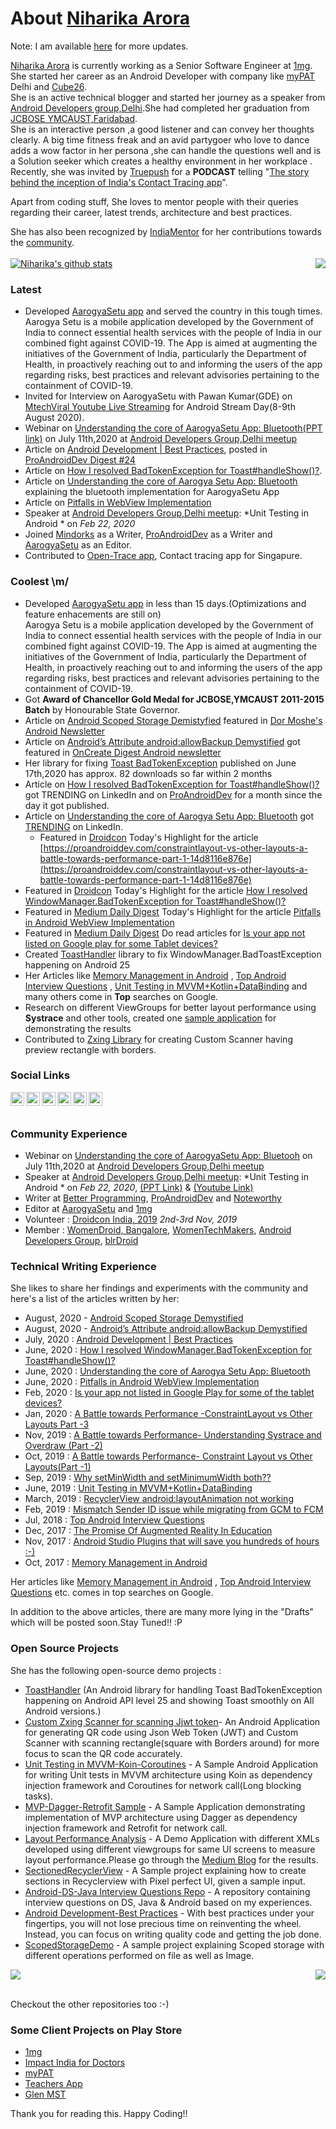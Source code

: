 # About [Niharika Arora](https://thedroidlady.com/)

Note: I am available [here](https://thedroidlady.com/) for more updates.

[Niharika Arora](https://www.linkedin.com/in/thedroidlady/) is currently working as a Senior Software Engineer at [1mg](https://www.1mg.com/).<br/>
She started her career as an Android Developer with company like [myPAT](https://mypat.in/) Delhi and [Cube26](https://www.linkedin.com/company/cube26/).<br/>
She is  an active technical blogger and started her journey as a speaker from [Android Developers group,Delhi](https://www.meetup.com/GDGNewDelhi/).She had completed her graduation from [JCBOSE YMCAUST,Faridabad](https://jcboseust.ac.in/).<br/>
She is  an interactive person ,a good listener and can convey her thoughts clearly.  A big time  fitness freak and an avid  partygoer who love to dance adds a wow  factor in her persona  ,she can handle the questions well and is a Solution seeker which creates  a healthy environment in her  workplace .<br/>
Recently, she was invited by [Truepush](https://www.truepush.com/) for a **PODCAST** telling  "[The story behind the inception of India's Contact Tracing app](https://www.truepush.com/blog/podcast-ep-9-the-story-behind-the-inception-of-indias-aarogya-setu-app/?fbclid=IwAR3AQK1TDyyUEZHHghHFHwR6hp7M0tFUdagfPi0dBtZMpWFeV3178c5zP6I)".<br/>

Apart from coding stuff, She loves to mentor people with their queries regarding their career, latest trends, architecture and best practices.

She has also been recognized by [IndiaMentor](https://www.linkedin.com/company/indiamentor.com/) for her contributions towards the [community](https://www.linkedin.com/posts/thedroidlady_hardwork-rewards-sharingknowledge-activity-6696836835148132352-9d2B).
<br/><br/>
<a href="https://github.com/niharika2810?tab=repositories">
 <img align="center" src="https://github-readme-stats.vercel.app/api?username=niharika2810&&show_icons=true&title_color=ffffff&icon_color=87ceeb&text_color=daf7dc&bg_color=002366&show_icons=true&theme=dracula&line_height=27" alt="Niharika's github stats"/>
</a>
<a href="https://github.com/niharika2810?tab=repositories">
  <img align="right" src="https://github-readme-stats.vercel.app/api/top-langs/?username=niharika2810&theme=dark&hide_langs_below=1&bg_color=002366&icon_color=87ceeb&text_color=daf7dc&title_color=ffffff" />
</a>

### Latest
 - Developed [AarogyaSetu app](https://github.com/nic-delhi/AarogyaSetu_Android/graphs/contributors) and served the country in this tough times.
 Aarogya Setu is a mobile application developed by the Government of India to connect essential health services with the people of India in our combined fight against COVID-19. The App is aimed at augmenting the initiatives of the Government of India, particularly the Department of Health, in proactively reaching out to and informing the users of the app regarding risks, best practices and relevant advisories pertaining to the containment of COVID-19.
 - Invited for Interview on AarogyaSetu with Pawan Kumar(GDE) on [MtechViral Youtube Live Streaming](https://www.youtube.com/watch?v=EaW-27DRRwQ) for Android Stream Day(8-9th August 2020).
  - Webinar on [Understanding the core of AarogyaSetu App: Bluetooth](https://www.youtube.com/watch?v=K4SLf3y6zmE&feature=youtu.be)[(PPT link)](https://speakerdeck.com/niharika28/understanding-the-core-of-aarogyasetu-app-bluetooth-low-energy-ble) on July 11th,2020 at [Android Developers Group,Delhi meetup](https://www.meetup.com/adg-delhi/events/271755904/?rv=ea1_v2&_xtd=gatlbWFpbF9jbGlja9oAJDNlZmNhMjRmLWNhZDgtNGRhNi1iZTRkLTliYTc2YjhkODJjMg)
   - Article on [Android Development | Best Practices](https://proandroiddev.com/android-development-best-practices-7278e9cdbbe9), posted in [ProAndroidDev Digest  #24](https://proandroiddev.com/proandroiddev-digest-24-52d8e2c517a3)
  - Article on [How I resolved BadTokenException for Toast#handleShow()?](https://proandroiddev.com/how-i-resolved-windowmanager-badtokenexception-for-toast-handleshow-2308203ebb91).
  - Article on [Understanding the core of Aarogya Setu App: Bluetooth](https://medium.com/aarogyasetu/understanding-the-core-of-aarogya-setu-bluetooth-c09de3143fd2) explaining the bluetooth implementation for AarogyaSetu App
 - Article on [Pitfalls in WebView Implementation](https://medium.com/1mgofficial/pitfalls-in-android-webview-implementation-b6524f9f38bb)
 - Speaker at [Android Developers Group,Delhi meetup](https://www.meetup.com/adg-delhi/events/268419995/): *Unit Testing in Android * on *Feb 22, 2020* 
 - Joined [Mindorks](https://mindorks.com/) as a Writer, [ProAndroidDev](https://proandroiddev.com/) as a Writer and [AarogyaSetu](https://medium.com/aarogyasetu) as an Editor.
 - Contributed to [Open-Trace app](https://github.com/opentrace-community/opentrace-android), Contact tracing app for Singapure.
 

### Coolest \m/

 - Developed [AarogyaSetu app](https://play.google.com/store/apps/details?id=nic.goi.aarogyasetu&hl=en_IN) in less than 15 days.(Optimizations and feature enhacements are still on)<br/>
 Aarogya Setu is a mobile application developed by the Government of India to connect essential health services with the people of India in our combined fight against COVID-19. The App is aimed at augmenting the initiatives of the Government of India, particularly the Department of Health, in proactively reaching out to and informing the users of the app regarding risks, best practices and relevant advisories pertaining to the containment of COVID-19. 
 - Got **Award of Chancellor Gold Medal for JCBOSE,YMCAUST 2011-2015 Batch** by Honourable State Governor.
 - Article on [Android Scoped Storage Demistyfied](https://thedroidlady.com/2020/08/24/android-scoped-storage-demystified.html) featured in [Dor Moshe's Android Newsletter](https://dormoshe.io/newsletters/ag/android/18?utm_source=twitter&utm_campaign=twitter7)
 - Article on [Android’s Attribute android:allowBackup Demystified](https://medium.com/better-programming/androids-attribute-android-allowbackup-demystified-114b88087e3b) got featured in [OnCreate Digest Android newsletter](http://www.oncreatedigest.com/issues/oncreate-digest-issue-18-270712)
 - Her library for fixing [Toast BadTokenException](https://ibb.co/ygNVVGG) published on June 17th,2020 has approx. 82 downloads so far within 2 months
 - Article on [How I resolved BadTokenException for Toast#handleShow()?](https://proandroiddev.com/how-i-resolved-windowmanager-badtokenexception-for-toast-handleshow-2308203ebb91) got TRENDING on LinkedIn and on [ProAndroidDev](https://ibb.co/55cJ30T) for a month since the day it got published.
 - Article on [Understanding the core of Aarogya Setu App: Bluetooth](https://medium.com/aarogyasetu/understanding-the-core-of-aarogya-setu-bluetooth-c09de3143fd2) got [TRENDING](https://ibb.co/0y2m7nn) on LinkedIn.
   - Featured in [Droidcon](https://ibb.co/Zx1zgjF) Today's Highlight for the article [https://proandroiddev.com/constraintlayout-vs-other-layouts-a-battle-towards-performance-part-1-14d8116e876e](https://proandroiddev.com/constraintlayout-vs-other-layouts-a-battle-towards-performance-part-1-14d8116e876e)
  - Featured in [Droidcon](https://ibb.co/2WnGbhx) Today's Highlight for the article [How I resolved WindowManager.BadTokenException for Toast#handleShow()?
](https://proandroiddev.com/how-i-resolved-windowmanager-badtokenexception-for-toast-handleshow-2308203ebb91)
 - Featured in [Medium Daily Digest](https://ibb.co/Z1YDJY2) Today's Highlight for the article [Pitfalls in Android WebView Implementation](https://medium.com/1mgofficial/pitfalls-in-android-webview-implementation-b6524f9f38bb)
 - Featured in [Medium Daily Digest](https://ibb.co/pLz7X7b) Do read articles for [Is your app not listed on Google play for some Tablet devices?](https://medium.com/1mgofficial/is-your-app-not-listed-in-google-play-for-some-of-the-tablet-devices-47a680b5d15a) 
 -  Created [ToastHandler](https://github.com/niharika2810/ToastHandler) library to fix WindowManager.BadToastException happening on Android 25
- Her Articles like [Memory Management in Android](https://medium.com/@nik.arora8059/memory-management-in-android-3bdf307c8e23) , [Top Android Interview Questions](https://blog.usejournal.com/interview-questions-for-android-java-ds-f5081cb3aa09) , [Unit Testing in MVVM+Kotlin+DataBinding](https://medium.com/1mgofficial/unit-testing-in-mvvm-kotlin-databinding-ba3d4ea08f0e) and many others come in **Top** searches on Google.
 - Research on different ViewGroups for better layout performance using **Systrace** and other tools, created one [sample application](https://github.com/niharika2810/LayoutPerformance-Analysis-App) for demonstrating the results
 - Contributed to [Zxing Library](https://github.com/journeyapps/zxing-android-embedded/pulls) for creating Custom Scanner having preview rectangle with borders.


### Social Links
 <a href="https://twitter.com/theDroidLady">
  <img align="left" alt="Niharika's Twitter" width="22px" src="https://cdn.jsdelivr.net/npm/simple-icons@v3/icons/twitter.svg" />
</a>
<a href="https://www.linkedin.com/in/thedroidlady/">
  <img align="left" alt="Niharika's Linkdein" width="22px" src="https://cdn.jsdelivr.net/npm/simple-icons@v3/icons/linkedin.svg" />
</a>
<a href="https://medium.com/@nik.arora8059">
  <img align="left" alt="Niharika's Medium" width="22px" src="https://cdn.jsdelivr.net/npm/simple-icons@v3/icons/medium.svg" />
</a>
<a href="https://github.com/niharika2810">
  <img align="left" alt="Niharika's Github" width="22px" src="https://cdn.jsdelivr.net/npm/simple-icons@v3/icons/github.svg" />
</a>
<a href="https://www.instagram.com/nik.arora59/">
  <img align="left" alt="Niharika's Instagram" width="22px" src="https://cdn.jsdelivr.net/npm/simple-icons@v3/icons/instagram.svg" />
</a>
<a href="https://www.facebook.com/nik.arora59">
  <img align="left" alt="Niharika's Facebook" width="22px" src="https://cdn.jsdelivr.net/npm/simple-icons@v3/icons/facebook.svg" />
</a>

<br/><br/>
### Community Experience
 - Webinar on [Understanding the core of AarogyaSetu App: Bluetooh](https://www.youtube.com/watch?v=K4SLf3y6zmE&feature=youtu.be) on July 11th,2020 at [Android Developers Group,Delhi meetup](https://www.meetup.com/adg-delhi/events/271755904/?rv=ea1_v2&_xtd=gatlbWFpbF9jbGlja9oAJDNlZmNhMjRmLWNhZDgtNGRhNi1iZTRkLTliYTc2YjhkODJjMg)
 - Speaker at [Android Developers Group,Delhi meetup](https://www.meetup.com/adg-delhi/events/268419995/): *Unit Testing in Android * on *Feb 22, 2020*, [(PPT Link)](https://speakerdeck.com/niharika28/unit-testing-in-android) & [(Youtube Link)](https://www.youtube.com/watch?v=0K4S3vkulGc&t=1s)
 - Writer at [Better Programming](https://medium.com/better-programming), [ProAndroidDev](https://proandroiddev.com/) and [Noteworthy](https://noteworthy.medium.com/)
 - Editor at [AarogyaSetu](https://medium.com/aarogyasetu) and [1mg](https://medium.com/1mgofficial)
 - Volunteer : [Droidcon India, 2019](https://www.droidcon.co.in/) *2nd-3rd Nov, 2019* 
 - Member : [WomenDroid, Bangalore](https://twitter.com/womendroid?lang=en), [WomenTechMakers](https://www.womentechmakers.com/), [Android Developers Group](https://www.meetup.com/adg-delhi/), [blrDroid](https://www.meetup.com/blrdroid/)
 

### Technical Writing Experience 

She likes to share her findings and experiments with the community and here's a list of the articles written by her:
 - August, 2020 - [Android Scoped Storage Demystified](https://thedroidlady.com/2020/08/24/android-scoped-storage-demystified.html)
 - August, 2020 - [Android’s Attribute android:allowBackup Demystified](https://medium.com/better-programming/androids-attribute-android-allowbackup-demystified-114b88087e3b?source=activity---post_recommended_rollup)
 - July, 2020 : [Android Development | Best Practices](https://proandroiddev.com/android-development-best-practices-7278e9cdbbe9)
 - June, 2020 : [How I resolved WindowManager.BadTokenException for Toast#handleShow()?](https://proandroiddev.com/how-i-resolved-windowmanager-badtokenexception-for-toast-handleshow-2308203ebb91)
 - June, 2020 : [Understanding the core of Aarogya Setu App: Bluetooth](https://medium.com/aarogyasetu/understanding-the-core-of-aarogya-setu-bluetooth-c09de3143fd2)
 - June, 2020 : [Pitfalls in Android WebView Implementation](https://medium.com/1mgofficial/pitfalls-in-android-webview-implementation-b6524f9f38bb)
 - Feb, 2020 : [Is your app not listed in Google Play for some of the tablet devices?](https://medium.com/1mgofficial/is-your-app-not-listed-in-google-play-for-some-of-the-tablet-devices-47a680b5d15a) 
 - Jan, 2020 : [A Battle towards Performance -ConstraintLayout vs Other Layouts Part -3](https://medium.com/1mgofficial/a-battle-towards-performance-constraintlayout-vs-other-layouts-part-3-d7646a849b4e)
 - Nov, 2019 : [A Battle towards Performance- Understanding Systrace and Overdraw (Part -2)](https://medium.com/1mgofficial/constraintlayout-vs-other-layouts-a-battle-towards-performance-part-2-21d6b5a6054c)
 - Oct, 2019 : [A Battle towards Performance- Constraint Layout vs Other Layouts(Part -1)](https://medium.com/1mgofficial/constraintlayout-vs-other-layouts-a-battle-towards-performance-part-1-14d8116e876e)
 - Sep, 2019 : [Why setMinWidth and setMinimumWidth both??](https://medium.com/@nik.arora8059/setminwidth-not-working-in-textview-51530b6ab9d)
 - June, 2019 : [Unit Testing in MVVM+Kotlin+DataBinding](https://medium.com/1mgofficial/unit-testing-in-mvvm-kotlin-databinding-ba3d4ea08f0e)
 - March, 2019 : [RecyclerView android:layoutAnimation not working](https://blog.usejournal.com/recyclerview-android-layoutanimation-not-working-7e4f3e6da9f)
 - Feb, 2019 : [Mismatch Sender ID issue while migrating from GCM to FCM](https://medium.com/1mgofficial/migrating-from-gcm-to-fcm-with-different-sender-ids-for-the-same-application-4fc36d97568e)
 - Jul, 2018 : [Top Android Interview Questions](https://blog.usejournal.com/interview-questions-for-android-java-ds-f5081cb3aa09)
 - Dec, 2017 : [The Promise Of Augmented Reality In Education](https://medium.com/@nik.arora8059/the-promise-of-augmented-reality-in-education-338eaa347d89)
 - Nov, 2017 : [Android Studio Plugins that will save you hundreds of hours :-)](https://medium.com/@nik.arora8059/android-studio-plugins-that-will-save-you-hundreds-of-hours-514e516c36fa)
 - Oct, 2017 : [Memory Management in Android](https://medium.com/@nik.arora8059/memory-management-in-android-3bdf307c8e23)
 
 Her articles like [Memory Management in Android](https://medium.com/@nik.arora8059/memory-management-in-android-3bdf307c8e23) , [Top Android Interview Questions](https://blog.usejournal.com/interview-questions-for-android-java-ds-f5081cb3aa09) etc. comes in top searches on Google.
 
 In addition to the above articles, there are many more lying in the "Drafts" which will be posted soon.Stay Tuned!! :P
 

### Open Source Projects

She has the following open-source demo projects :

 - [ToastHandler](https://github.com/niharika2810/ToastHandler) (An Android library for handling Toast BadTokenException happening on Android API level 25 and showing Toast smoothly on All Android versions.)
  - [Custom Zxing Scanner for scanning Jjwt token](https://github.com/niharika2810/ZxingPlusJjwtSample)- An Android Application for generating QR code using Json Web Token (JWT) and Custom Scanner with scanning rectangle(square with Borders around) for more focus to scan the QR code accurately.
 - [Unit Testing in MVVM-Koin-Coroutines](https://github.com/niharika2810/UnitTesting-MVVM-Kotlin-Koin-Coroutines-Sample) - A Sample Android Application for writing Unit tests in MVVM architecture using Koin as dependency injection framework and Coroutines for network call(Long blocking tasks).
 - [MVP-Dagger-Retrofit Sample](https://github.com/niharika2810/MVP-Dagger-Retrofit-Sample-App) - A Sample Application demonstrating implementation of MVP architecture using Dagger as dependency injection framework and Retrofit for network call.
 - [Layout Performance Analysis](https://github.com/niharika2810/LayoutPerformance-Analysis-App) - A Demo Application with different XMLs developed using different viewgroups for same UI screens to measure layout performance.Please go through the [Medium Blog](https://medium.com/1mgofficial/constraintlayout-vs-other-layouts-a-battle-towards-performance-part-1-14d8116e876e) for the results.
 - [SectionedRecyclerView](https://github.com/niharika2810/SectionedRecyclerView-Sample) - A Sample project explaining how to create sections in Recyclerview with Pixel perfect UI, given a sample input.
  - [Android-DS-Java Interview Questions Repo](https://github.com/niharika2810/android-interview-questions) - A repository containing interview questions on DS, Java & Android based on my experiences.
  - [Android Development-Best Practices](https://github.com/niharika2810/android-development-best-practices) - With best practices under your fingertips, you will not lose precious time on reinventing the wheel. Instead, you can focus on writing quality code and getting the job done.
  - [ScopedStorageDemo](https://github.com/niharika2810/ScopedStorageDemo) - A sample project explaining Scoped storage with different operations performed on file as well as Image.

<a href="https://github.com/niharika2810/ToastHandler">
  <img align="center" src="https://github-readme-stats.vercel.app/api/pin/?username=niharika2810&repo=ToastHandler&theme=dark&bg_color=002366&icon_color=87ceeb&text_color=daf7dc&title_color=ffffff" />
</a>
<a href="https://github.com/niharika2810/android-interview-questions">
 <img align="right" src="https://github-readme-stats.vercel.app/api/pin/?username=niharika2810&repo=android-interview-questions&theme=dark&bg_color=002366&icon_color=87ceeb&text_color=daf7dc&title_color=ffffff" />
</a>
<br/> <br/>

Checkout the other repositories too :-)

### Some Client Projects on Play Store

 - [1mg](https://play.google.com/store/apps/details?id=com.aranoah.healthkart.plus)
 - [Impact India for Doctors](https://play.google.com/store/apps/details?id=com.onemg.consultation)
 - [myPAT](https://play.google.com/store/apps/details?id=com.mypat)
 - [Teachers App](https://play.google.com/store/apps/details?id=com.mypatteacherapp)
 - [Glen MST](https://play.google.com/store/apps/details?id=com.gaps.glen.sales_tracker&hl=en)
 
 Thank you for reading this. Happy Coding!!


